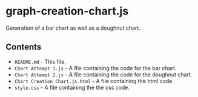 # graph-creation-chart.js

Generation of a bar chart as well as a doughnut chart.

## Contents

- `README.md` - This file.
- `Chart Attempt 1.js` - A file containing the code for the bar chart.
- `Chart Attempt 2.js` - A file containing the code for the doughnut chart.
- `Chart Creation Chart.js.html` - A file containing the html code.
- `style.css` - A file containing the the css code.
